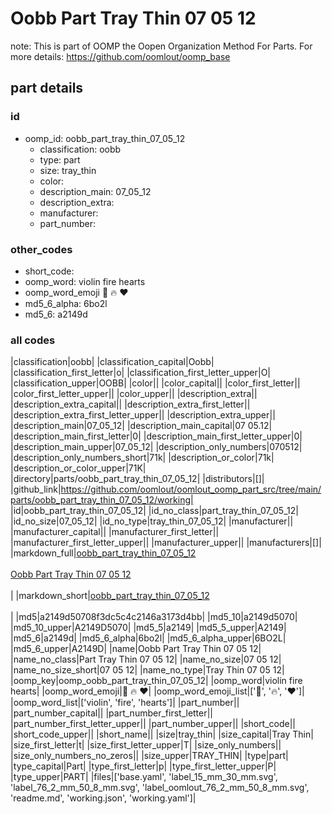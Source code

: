 # Oobb Part Tray Thin 07 05 12  

note: This is part of OOMP the Oopen Organization Method For Parts. For more details: https://github.com/oomlout/oomp_base

##  part details





### id
* oomp_id: oobb_part_tray_thin_07_05_12
  * classification: oobb
  * type: part
  * size: tray_thin
  * color: 
  * description_main: 07_05_12
  * description_extra: 
  * manufacturer: 
  * part_number: 

### other_codes
* short_code: 
* oomp_word: violin fire hearts
* oomp_word_emoji :violin: :fire: :hearts:
* md5_6_alpha: 6bo2l
* md5_6: a2149d

### all codes 
|classification|oobb|
|classification_capital|Oobb|
|classification_first_letter|o|
|classification_first_letter_upper|O|
|classification_upper|OOBB|
|color||
|color_capital||
|color_first_letter||
|color_first_letter_upper||
|color_upper||
|description_extra||
|description_extra_capital||
|description_extra_first_letter||
|description_extra_first_letter_upper||
|description_extra_upper||
|description_main|07_05_12|
|description_main_capital|07 05.12|
|description_main_first_letter|0|
|description_main_first_letter_upper|0|
|description_main_upper|07_05_12|
|description_only_numbers|070512|
|description_only_numbers_short|71k|
|description_or_color|71k|
|description_or_color_upper|71K|
|directory|parts/oobb_part_tray_thin_07_05_12|
|distributors|[]|
|github_link|https://github.com/oomlout/oomlout_oomp_part_src/tree/main/parts/oobb_part_tray_thin_07_05_12/working|
|id|oobb_part_tray_thin_07_05_12|
|id_no_class|part_tray_thin_07_05_12|
|id_no_size|07_05_12|
|id_no_type|tray_thin_07_05_12|
|manufacturer||
|manufacturer_capital||
|manufacturer_first_letter||
|manufacturer_first_letter_upper||
|manufacturer_upper||
|manufacturers|[]|
|markdown_full|[oobb_part_tray_thin_07_05_12](https://github.com/oomlout/oomlout_oomp_part_src/tree/main/parts/oobb_part_tray_thin_07_05_12/working)<br>[](https://github.com/oomlout/oomlout_oomp_part_src/tree/main/parts/oobb_part_tray_thin_07_05_12/working)<br>[Oobb Part Tray Thin 07 05 12](https://github.com/oomlout/oomlout_oomp_part_src/tree/main/parts/oobb_part_tray_thin_07_05_12/working)<br><br>|
|markdown_short|[oobb_part_tray_thin_07_05_12](https://github.com/oomlout/oomlout_oomp_part_src/tree/main/parts/oobb_part_tray_thin_07_05_12/working)<br><br>|
|md5|a2149d50708f3dc5c4c2146a3173d4bb|
|md5_10|a2149d5070|
|md5_10_upper|A2149D5070|
|md5_5|a2149|
|md5_5_upper|A2149|
|md5_6|a2149d|
|md5_6_alpha|6bo2l|
|md5_6_alpha_upper|6BO2L|
|md5_6_upper|A2149D|
|name|Oobb Part Tray Thin 07 05 12|
|name_no_class|Part Tray Thin 07 05 12|
|name_no_size|07 05 12|
|name_no_size_short|07 05 12|
|name_no_type|Tray Thin 07 05 12|
|oomp_key|oomp_oobb_part_tray_thin_07_05_12|
|oomp_word|violin fire hearts|
|oomp_word_emoji|:violin: :fire: :hearts:|
|oomp_word_emoji_list|[':violin:', ':fire:', ':hearts:']|
|oomp_word_list|['violin', 'fire', 'hearts']|
|part_number||
|part_number_capital||
|part_number_first_letter||
|part_number_first_letter_upper||
|part_number_upper||
|short_code||
|short_code_upper||
|short_name||
|size|tray_thin|
|size_capital|Tray Thin|
|size_first_letter|t|
|size_first_letter_upper|T|
|size_only_numbers||
|size_only_numbers_no_zeros||
|size_upper|TRAY_THIN|
|type|part|
|type_capital|Part|
|type_first_letter|p|
|type_first_letter_upper|P|
|type_upper|PART|
|files|['base.yaml', 'label_15_mm_30_mm.svg', 'label_76_2_mm_50_8_mm.svg', 'label_oomlout_76_2_mm_50_8_mm.svg', 'readme.md', 'working.json', 'working.yaml']|
